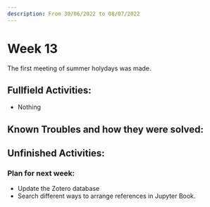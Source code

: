 ```yaml
---
description: From 30/06/2022 to 08/07/2022
---
```


# Week 13

The first meeting of summer holydays was made.

## Fullfield Activities:

* Nothing

## Known Troubles and how they were solved:



## Unfinished Activities:


### Plan for next week:

* Update the Zotero database
* Search different ways to arrange references in Jupyter Book.